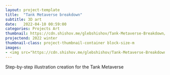 ```yaml
---
layout: project-template
title:  "Tank Metaverse breakdown"
subtitle: 3D art
date:   2022-04-10 00:59:00
categories: Projects Art
thumbnail: https://cdn.shishov.me/glebshishov/Tank-Metaverse-Breakdown/Tank-Metaverse-Breakdown-thumbnail.webp
projectend: 2022 winter
thumbnail-class: project-thumbnail-container block-size-m
images:
- <img src="https://cdn.shishov.me/glebshishov/Tank-Metaverse-Breakdown/Tank-break-1.jpg" class="project-img-parameters img-size-full" alt="Tank-brake-1">
---
```


Step-by-step illustration creation for the Tank Metaverse
